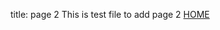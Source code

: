 title: page 2
This is test file to add page 2
[HOME](https://kangdmi.github.io/skills-github-pages/)
